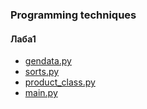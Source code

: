 ### Programming techniques
#### Лаба1
* [gendata.py](/1%20Лаба1%20/gendata.py)
* [sorts.py](/1%20Лаба1%20/sorts.py)
* [product_class.py](/1%20Лаба1%20/product_class.py)
* [main.py](/1%20Лаба1%20/main.py)

